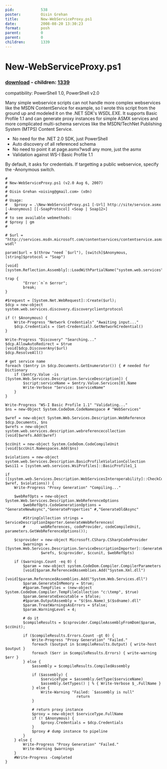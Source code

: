 ```yaml
---
pid:            538
poster:         Oisin Grehan
title:          New-WebServiceProxy.ps1
date:           2008-08-20 13:30:23
format:         posh
parent:         0
parent:         0
children:       1339
---
```


# New-WebServiceProxy.ps1

### [download](538.ps1) - children: [1339](1339.md)

compatibility: PowerShell 1.0, PowerShell v2.0

Many simple webservice scripts can not handle more complex webservices like the MSDN ContentService for example, so I wrote this script from the ground up and modeled it on the .NET SDK's WSDL.EXE. It supports Basic Profile 1.1 and can generate proxy instances for simple ASMX services and more complicated multi-schema services like the MSDN/TechNet Publishing System (MTPS) Content Service.


* No need for the .NET 2.0 SDK, just PowerShell 
* Auto discovery of all referenced schema 
* No need to point it at page.asmx?wsdl any more, just the asmx 
* Validation against WS-I Basic Profile 1.1

By default, it asks for credentials. If targetting a public webservice, specify the -Anonymous switch.

```posh
#
# New-WebServiceProxy.ps1 (v2.0 Aug 6, 2007)
#
# Oisin Grehan <oising@gmail.com> (x0n)
#
# Usage: 
#   $proxy = .\New-WebServiceProxy.ps1 [-Url] http://site/service.asmx [-Anonymous] [[-SoapProtocol] <Soap | Soap12>]
#
# to see available webmethods:
# $proxy | gm
#
 
# $url = "http://services.msdn.microsoft.com/contentservices/contentservice.asmx?wsdl"
 
param($url = $(throw "need `$url"), [switch]$Anonymous, [string]$protocol = "Soap")
 
[void][system.Reflection.Assembly]::LoadWithPartialName("system.web.services")
 
trap {
        "Error:`n`n $error";
        break; 
}
 
#$request = [System.Net.WebRequest]::Create($url);
$dcp = new-object system.web.services.discovery.discoveryclientprotocol
 
if (! $Anonymous) {
    Write-Progress "Network Credentials" "Awaiting input..."
    $dcp.Credentials = (Get-Credential).GetNetworkCredential()
}
 
Write-Progress "Discovery" "Searching..."
$dcp.AllowAutoRedirect = $true
[void]$dcp.DiscoverAny($url)
$dcp.ResolveAll()
 
# get service name
foreach ($entry in $dcp.Documents.GetEnumerator()) { # needed for Dictionary
    if ($entry.Value -is [System.Web.Services.Description.ServiceDescription]) {
        $script:serviceName = $entry.Value.Services[0].Name
        Write-Verbose "Service: $serviceName"
    }
}
 
Write-Progress "WS-I Basic Profile 1.1" "Validating..."
$ns = new-Object System.CodeDom.CodeNamespace # "WebServices"
 
$wref = new-object System.Web.Services.Description.WebReference $dcp.Documents, $ns
$wrefs = new-object system.web.services.description.webreferencecollection
[void]$wrefs.Add($wref)
 
$ccUnit = new-object System.CodeDom.CodeCompileUnit
[void]$ccUnit.Namespaces.Add($ns)
 
$violations = new-object system.web.Services.Description.BasicProfileViolationCollection
$wsi11 = [system.web.services.WsiProfiles]::BasicProfile1_1
 
if ([system.web.Services.Description.WebServicesInteroperability]::CheckConformance($wsi11, $wref, $violations)) {
    Write-Progress "Proxy Generation" "Compiling..."
    
    $webRefOpts = new-object System.Web.Services.Description.WebReferenceOptions
        $webRefOpts.CodeGenerationOptions = "GenerateNewAsync","GenerateProperties" #,"GenerateOldAsync"
 
        #StringCollection strings = ServiceDescriptionImporter.GenerateWebReferences(
        #       webReferences, codeProvider, codeCompileUnit, parameters.GetWebReferenceOptions());
 
    $csprovider = new-object Microsoft.CSharp.CSharpCodeProvider
        $warnings = [System.Web.Services.Description.ServiceDescriptionImporter]::GenerateWebReferences(
                $wrefs, $csprovider, $ccunit, $webRefOpts)
        
    if ($warnings.Count -eq 0) {
        $param = new-object system.CodeDom.Compiler.CompilerParameters
        [void]$param.ReferencedAssemblies.Add("System.Xml.dll")
        [void]$param.ReferencedAssemblies.Add("System.Web.Services.dll")        
        $param.GenerateInMemory = $true;
        #$param.TempFiles = (new-object System.CodeDom.Compiler.TempFileCollection "c:\temp", $true)
        $param.GenerateExecutable = $false;
        #$param.OutputAssembly = "$($ns.Name)_$($sdname).dll"
        $param.TreatWarningsAsErrors = $false;
        $param.WarningLevel = 4;
        
        # do it
        $compileResults = $csprovider.CompileAssemblyFromDom($param, $ccUnit);
 
        if ($compileResults.Errors.Count -gt 0) {
            Write-Progress "Proxy Generation" "Failed."
            foreach ($output in $compileResults.Output) { write-host $output }
            foreach ($err in $compileResults.Errors) { write-warning $err }            
        } else {            
            $assembly = $compileResults.CompiledAssembly
 
            if ($assembly) {
                $serviceType = $assembly.GetType($serviceName)                
                $assembly.GetTypes() | % { Write-Verbose $_.FullName }
            } else {
                Write-Warning "Failed: `$assembly is null"
                                return
            }
            
            # return proxy instance
            $proxy = new-object $serviceType.FullName
            if (! $Anonymous) {
                $proxy.Credentials = $dcp.Credentials
            }
            $proxy # dump instance to pipeline
        }
    } else {
        Write-Progress "Proxy Generation" "Failed."        
        Write-Warning $warnings
    }
    #Write-Progress -Completed
} 

```
